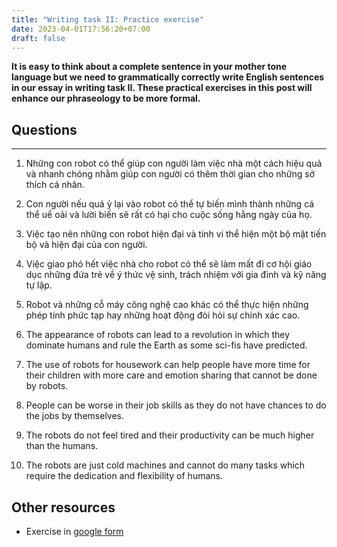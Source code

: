 ```yaml
---
title: "Writing task II: Practice exercise"
date: 2023-04-01T17:56:20+07:00
draft: false
---
```


**It is easy to think about a complete sentence in your mother tone language but we need to grammatically correctly write English sentences in our essay in writing task II. These practical exercises in this post will enhance our phraseology to be more formal.**

## Questions
---

1. Những con robot có thể giúp con người làm việc nhà một cách hiệu quả và nhanh chóng nhằm giúp con người có thêm thời gian cho những sở thích cá nhân.
    >

2. Con người nếu quá ỷ lại vào robot có thể tự biến mình thành những cá thể uể oải và lười biến sẽ rất có hại cho cuộc sống hằng ngày của họ.
    >



3. Việc tạo nên những con robot hiện đại và tinh vi thể hiện một bộ mặt tiến bộ và hiện đại của con người.
    >


4. Việc giao phó hết việc nhà cho robot có thể sẽ làm mất đi cơ hội giáo dục những đứa trẻ về ý thức vệ sinh, trách nhiệm với gia đình và kỹ năng tự lập.
    >


5. Robot và những cỗ máy công nghệ cao khác có thể thực hiện những phép tính phức tạp hay những hoạt động đòi hỏi sự chính xác cao.
    >


6. The appearance of robots can lead to a revolution in which they dominate humans and rule the Earth as some sci-fis have predicted.
    >


7. The use of robots for housework can help people have more time for their children with more care and emotion sharing that cannot be done by robots.
    >


8. People can be worse in their job skills as they do not have chances to do the jobs by themselves.
    >


9.  The robots do not feel tired and their productivity can be much higher than the humans.
    >


10. The robots are just cold machines and cannot do many tasks which require the dedication and flexibility of humans.
    >



## Other resources
- Exercise in [google form](https://forms.gle/EuhHa6DtXnVLPpcr6)